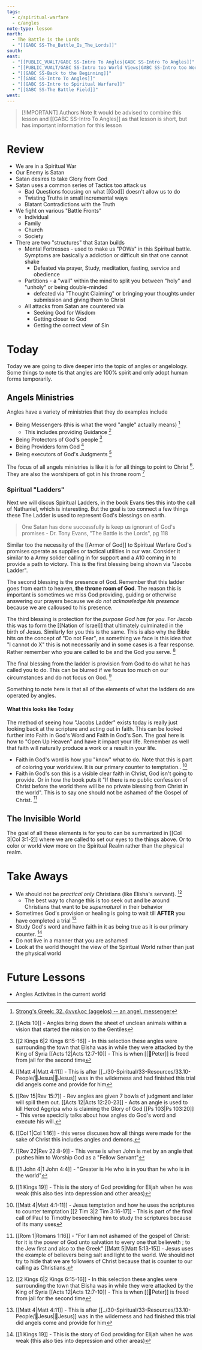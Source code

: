 ```yaml
---
tags:
  - c/spiritual-warfare
  - c/angles
note-type: lesson
north:
  - The Battle is the Lords
  - "[[GABC SS-The_Battle_Is_The_Lords]]"
south: 
east:
  - "[[PUBLIC_VUALT/GABC SS-Intro To Angles|GABC SS-Intro To Angles]]"
  - "[[PUBLIC_VUALT/GABC SS-Intro too World Views|GABC SS-Intro too World Views]]"
  - "[[GABC SS-Back to the Beginning]]"
  - "[[GABC SS-Intro To Angles]]"
  - "[[GABC SS-Intro to Spiritual Warfare]]"
  - "[[GABC SS-The Battle Field]]"
west:
---
```


> [!IMPORTANT] Authors Note
> It would be advised to combine this lesson and [[GABC SS-Intro To Angles]] as that lesson is short, but has important information for this lesson

# Review
- We are in a Spiritual War
- Our Enemy is Satan
- Satan desires to take Glory from God
- Satan uses a common series of Tactics too attack us
    - Bad Questions focusing on what [[God]] doesn't allow us to do
    - Twisting Truths in small incremental ways
    - Blatant Contradictions with the Truth
- We fight on various "Battle Fronts"
    - Individual
    - Family
    - Church
    - Society
- There are two "structures" that Satan builds
    - Mental Fortresses - used to make us "POWs" in this Spiritual battle. Symptoms are basically a addiction or difficult sin that one cannot shake
        - Defeated via prayer, Study, meditation, fasting, service and obedience
    - Partitions - a "wall" within the mind to split you between "holy" and "unholy" or being double-minded
        - defeated via "Thought Claiming" or bringing your thoughts under submission and giving them to Christ
    - All attacks from Satan are countered via
        - Seeking God for Wisdom
        - Getting closer to God
        - Getting the correct view of Sin

# Today

Today we are going to dive deeper into the topic of angles or angelology. Some things to note tis that angles are 100% spirit and only adopt human forms temporarily.
## Angels Ministries
Angles have a variety of ministries that they do examples include
- Being Messengers (this is what the word "angle" actually means) [^s1]
    - This includes providing Guidance [^b5]
- Being Protectors of God's people [^b1]
- Being Providers form God [^b3]
- Being executors of God's Judgments [^b4]

The focus of  all angels ministries is like it is for all things to point to Christ [^b10]. They are also the worshipers of got in his throne room [^b11]

[^s1]: [Strong's Greek: 32. ἄγγελος (aggelos) -- an angel, messenger](https://biblehub.com/greek/32.htm)
[^b1]: [[2 Kings 6|2 Kings 6:15-16]] - In this selection these angles were surrounding the town that Elisha was in while they were attacked by the King of Syria
  [[Acts 12|Acts 12:7-10]] - This is when [[🧑Peter]] is freed from jail for the second time
[^b3]: [[Matt 4|Matt 4:11]] - This is after [[../30-Spiritual/33-Resources/33.10-People/👼Jesus|👼Jesus]] was in the wilderness and had finished this trial did angels come and provide for him
[^b4]: [[Rev 15|Rev 15:7]] - Rev angles are given 7 bowls of judgment and later will spill them out. 
   [[Acts 12|Acts 12:20-23]] - Acts an angle is used to kill Herod Aggripa who is claiming the Glory of God
   [[Ps 103|Ps 103:20]] - This verse specicily talks about how angles do God's word and execute his will.
[^b5]: [[Acts 10]] - Angles bring down the sheet of unclean animals within a vision that started the mission to the Gentiles 
[^b10]: [[Col 1|Col 1:16]] - this verse discuses how all things were made for the sake of Christ this includes angles and demons.
[^b11]: [[Rev 22|Rev 22:8-9]] - This verse is when John is met by an angle that pushes him to Worship God as a "Fellow Servant"
### Spiritual "Ladders"
Next we will discus Spiritual Ladders, in the book Evans ties this into the call of Nathaniel, which is interesting. But the goal is too connect a few things these The Ladder is used to represent God's blessings on earth.

> One  Satan has done successfully is keep us ignorant of God's promises
\- Dr. Tony Evans, "The Battle is the Lords", pg 118

Similar too the necessity of the [[Armor of God]] to Spiritual Warfare God's promises operate as supplies or tactical utilities in our war. Consider it similar to a Army solider calling in for support and a A10 coming in to provide a path to victory. This is the first blessing being shown via "Jacobs Ladder".

The second blessing is the presence of God. Remember that this ladder goes from earth to heaven, **the throne room of God**. The reason this is important is sometimes we miss God providing, guiding or otherwise answering our prayers because we *do not acknowledge his presence* because we are calloused to his presence.

The third blessing is protection for the *purpose God has for you*. For Jacob this was to form the [[Nation of Israel]] that ultimately culminated in the birth of Jesus.  Similarly for you this is the same. This is  also why the Bible hits on the concept of "Do not Fear", as something we face is this idea that "I cannot do X" this is not necessarily and in some cases is a fear response. Rather remember who you are called to be and the God you serve. [^b6]

The final blessing from the ladder is provision from God to do what he has called you to do. This can be blurred if we focus too much on our circumstances and do not focus on God. [^b7] 


Something to note here is that all of the elements of what the ladders do are operated by angles.

[^b6]: [[1 John 4|1 John 4:4]] - "Greater is He who is in you than he who is in the world"
[^b7]: [[1 Kings 19]] - This is the story of God providing for Elijah when he was weak (this also ties into depression and other areas)

#### What this looks like Today
The method of seeing how "Jacobs Ladder" exists today is really just looking back at the scripture and acting out in faith. This can be looked further into Faith in God's Word and Faith in God's Son. The goal here is how to "Open Up Heaven" and have it impact your life. Remember as well that faith will naturally produce a work or a result in your life.
- Faith in God's word is how you "know" what to do. Note that this is part of coloring your worldview. It is our primary counter to temptation.. [^b8]
- Faith in God's son this is a visible clear faith in Christ, God isn't going to provide. Or in how the book puts it "If there is no public confession of Christ before the world there will be no private blessing from Christ in the world". This is to say one should not be ashamed of the Gospel of Christ. [^b9]


[^b8]: [[Matt 4|Matt 4:1-11]] - Jesus temptation and how he uses the scriptures to counter temptation
  [[2 Tim 3|2 Tim 3:16-17]] - This is part of the final call of Paul to Timothy beseeching him to study the scriptures because of its many uses
  [^b9]: [[Rom 1|Romans 1:16]] - "For I am not ashamed of the gospel of Christ: for it is the power of God unto salvation to every one that believeth ; to the Jew first and also to the Greek"
    [[Matt 5|Matt 5:13-15]] - Jesus uses the example of believers being salt and light to the world. We should not try to hide that we are followers of Christ because that is counter to our calling as Christians.

##  The Invisible World
The goal of all these elements is for you to  can be summarized in [[Col 3|Col 3:1-2]] where we are called to set our eyes to the things above. Or to color or world view more on the Spiritual Realm rather than the physical realm.
# Take Aways
- We should not be *practical only* Christians (like Elisha's servant). [^b1]
    - The best way to change this is too seek out and be around Christians that want to be *supernatural* in their behavior
- Sometimes God's provision or healing is going to wait till **AFTER** you have completed a trial [^b3]
- Study God's word and have faith in it as being true as it is our primary counter. [^b7]
- Do not live in a manner that you are ashamed 
- Look at the world thought the view of the Spiritual World rather than just the physical world


# Future Lessons
- Angles Activites in the current world
